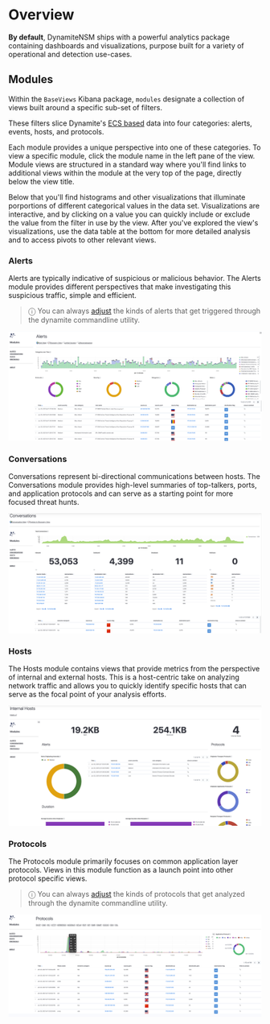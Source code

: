 # Overview

**By default**, DynamiteNSM ships with a powerful analytics package containing dashboards and visualizations, purpose built for a variety 
of operational and detection use-cases. 


## Modules

Within the `BaseViews` Kibana package, `modules` designate a collection of views built around a specific sub-set of filters.

These filters slice Dynamite's [ECS based](../../../about/data_model/01_overview) data into four categories: alerts, events, hosts, and protocols. 

Each module provides a unique perspective into one of these categories. To view a specific module, click the module name in the left pane of the view.  Module views are structured in a standard way where you'll find links to additional views within the module at the very top of the page, directly below the view title.  

Below that you'll find histograms and other visualizations that illuminate porportions of different categorical values in the data set.  Visualizations are interactive, and by clicking on a value you can quickly include or exclude the value from the filter in use by the view.  After you've explored the view's visualizations, use the data table at the bottom for more detailed analysis and to access pivots to other relevant views.  

### Alerts

Alerts are typically indicative of suspicious or malicious behavior. The Alerts module provides different perspectives that make investigating this suspicious traffic, simple and efficient.      

> ⓘ You can always [adjust](../../../configuration/agent/03_scripts_and_rules#suricata) the kinds of alerts that get triggered through the dynamite commandline utility.

<p align="center">
    <img src="../../../data/img/kibana_dashboard_alerts.png" />
</p>

### Conversations

Conversations represent bi-directional communications between hosts. The Conversations module provides  high-level summaries of top-talkers, ports, and application
protocols and can serve as a starting point for more focused threat hunts.

<p align="center">
    <img src="../../../data/img/kibana_dashboard_conversations.png" />
</p>

### Hosts

The Hosts module contains views that provide metrics from the perspective of internal and external hosts.  This is a host-centric take on analyzing network traffic and allows you to quickly identify specific hosts that can serve as the focal point of your analysis efforts.

<p align="center">
    <img src="../../../data/img/kibana_dashboard_hosts.png" />
</p>

### Protocols

The Protocols module primarily focuses on common application layer protocols. Views in this module function as a launch point into other protocol specific views.

> ⓘ You can always [adjust](../../../configuration/agent/03_scripts_and_rules#zeek) the kinds of protocols that get analyzed through the dynamite commandline utility.


<p align="center">
    <img src="../../../data/img/kibana_dashboard_protocols.png" />
</p>

